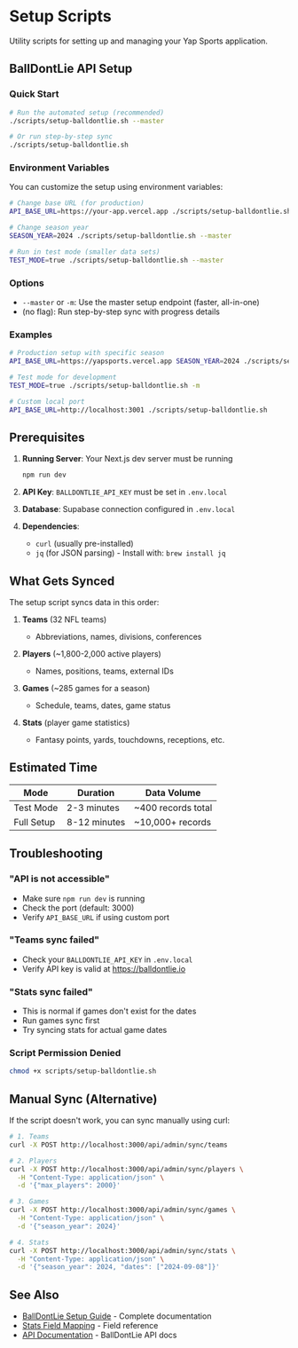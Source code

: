 # Setup Scripts

Utility scripts for setting up and managing your Yap Sports application.

## BallDontLie API Setup

### Quick Start

```bash
# Run the automated setup (recommended)
./scripts/setup-balldontlie.sh --master

# Or run step-by-step sync
./scripts/setup-balldontlie.sh
```

### Environment Variables

You can customize the setup using environment variables:

```bash
# Change base URL (for production)
API_BASE_URL=https://your-app.vercel.app ./scripts/setup-balldontlie.sh --master

# Change season year
SEASON_YEAR=2024 ./scripts/setup-balldontlie.sh --master

# Run in test mode (smaller data sets)
TEST_MODE=true ./scripts/setup-balldontlie.sh --master
```

### Options

- `--master` or `-m`: Use the master setup endpoint (faster, all-in-one)
- (no flag): Run step-by-step sync with progress details

### Examples

```bash
# Production setup with specific season
API_BASE_URL=https://yapsports.vercel.app SEASON_YEAR=2024 ./scripts/setup-balldontlie.sh -m

# Test mode for development
TEST_MODE=true ./scripts/setup-balldontlie.sh -m

# Custom local port
API_BASE_URL=http://localhost:3001 ./scripts/setup-balldontlie.sh
```

## Prerequisites

1. **Running Server**: Your Next.js dev server must be running
   ```bash
   npm run dev
   ```

2. **API Key**: `BALLDONTLIE_API_KEY` must be set in `.env.local`

3. **Database**: Supabase connection configured in `.env.local`

4. **Dependencies**: 
   - `curl` (usually pre-installed)
   - `jq` (for JSON parsing) - Install with: `brew install jq`

## What Gets Synced

The setup script syncs data in this order:

1. **Teams** (32 NFL teams)
   - Abbreviations, names, divisions, conferences

2. **Players** (~1,800-2,000 active players)
   - Names, positions, teams, external IDs

3. **Games** (~285 games for a season)
   - Schedule, teams, dates, game status

4. **Stats** (player game statistics)
   - Fantasy points, yards, touchdowns, receptions, etc.

## Estimated Time

| Mode | Duration | Data Volume |
|------|----------|-------------|
| Test Mode | 2-3 minutes | ~400 records total |
| Full Setup | 8-12 minutes | ~10,000+ records |

## Troubleshooting

### "API is not accessible"
- Make sure `npm run dev` is running
- Check the port (default: 3000)
- Verify `API_BASE_URL` if using custom port

### "Teams sync failed"
- Check your `BALLDONTLIE_API_KEY` in `.env.local`
- Verify API key is valid at https://balldontlie.io

### "Stats sync failed"
- This is normal if games don't exist for the dates
- Run games sync first
- Try syncing stats for actual game dates

### Script Permission Denied
```bash
chmod +x scripts/setup-balldontlie.sh
```

## Manual Sync (Alternative)

If the script doesn't work, you can sync manually using curl:

```bash
# 1. Teams
curl -X POST http://localhost:3000/api/admin/sync/teams

# 2. Players
curl -X POST http://localhost:3000/api/admin/sync/players \
  -H "Content-Type: application/json" \
  -d '{"max_players": 2000}'

# 3. Games
curl -X POST http://localhost:3000/api/admin/sync/games \
  -H "Content-Type: application/json" \
  -d '{"season_year": 2024}'

# 4. Stats
curl -X POST http://localhost:3000/api/admin/sync/stats \
  -H "Content-Type: application/json" \
  -d '{"season_year": 2024, "dates": ["2024-09-08"]}'
```

## See Also

- [BallDontLie Setup Guide](../BALLDONTLIE_SETUP_GUIDE.md) - Complete documentation
- [Stats Field Mapping](../STATS_FIELD_MAPPING.md) - Field reference
- [API Documentation](https://docs.balldontlie.io) - BallDontLie API docs

